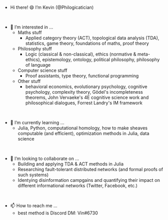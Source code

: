 - Hi there! 😄 I’m Kevin (@Philogicatician)

<br>

- 👀 I’m interested in ...
  - Maths stuff
    - Applied category theory (ACT), topological data analysis (TDA), statistics, game theory, foundations of maths, proof theory
  - Philosophy stuff
    - Logic (classical & non-classical), ethics (normative & meta-ethics), epistemology, ontology, political philosophy, philosophy of language
  - Computer science stuff
    - Proof assistants, type theory, functional programming
  - Other stuff
    - behavioral economics, evolutionary psychology, cognitive psychology, complexity theory, Gödel's incompleteness theorems, John Vervaeke's 4E cognitive science work and philosophical dialogues, Forrest Landry's IM framework

<br>

- 🌱 I’m currently learning ...
  - Julia, Python, computational homology, how to make sheaves computable (and efficient), optimization methods in Julia, data science

<br>

- 💞️ I’m looking to collaborate on ...
  - Building and applying TDA & ACT methods in Julia
  - Researching fault-tolerant distributed networks (and formal proofs of such systems)
  - Identying disinformation campgains and quantifying their impact on different informational networks (Twitter, Facebook, etc.)

<br>
  
- 📫 How to reach me ...
  - best method is Discord DM: Vin#6730

<!---
Philogicatician/Philogicatician is a ✨ special ✨ repository because its `README.md` (this file) appears on your GitHub profile.
You can click the Preview link to take a look at your changes.
--->
